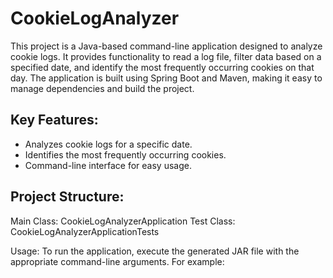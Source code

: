 # CookieLogAnalyzer
This project is a Java-based command-line application designed to analyze cookie logs. It provides functionality to read a log file, filter data based on a specified date, and identify the most frequently occurring cookies on that day. The application is built using Spring Boot and Maven, making it easy to manage dependencies and build the project.

## Key Features:
- Analyzes cookie logs for a specific date.
- Identifies the most frequently occurring cookies.
- Command-line interface for easy usage.

## Project Structure:
Main Class: CookieLogAnalyzerApplication
Test Class: CookieLogAnalyzerApplicationTests

Usage:
To run the application, execute the generated JAR file with the appropriate command-line arguments. For example:

``` java -jar CookieLogAnalyzer-0.0.1-SNAPSHOT.jar -f /path/to/your/cookie_log.csv -d 2023-12-23

